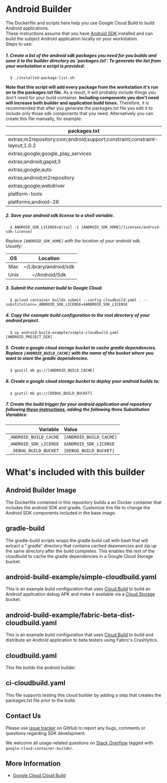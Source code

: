 # Android Builder

The Dockerfile and scripts here help you use Google Cloud Build to build Android
applications. \
These instructions assume that you have
[Android SDK](https://developer.android.com/studio/index.html) installed and can
build the subject Android application locally on your workstation. \
Steps to use:

##### 1. Create a list of the android sdk packages you need for you builds and save it to the builder directory as 'packages.txt'. To generate the list from your workstation a script is provided:

```
  $ ./installed-package-list.sh
```

**Note that this script will add every package from the workstation it's run on
to the packages.txt file.** As a result, it will probably include things you
don't need for your build container. **Including components you don't need will
increase both builder and application build times.** Therefore, it is
recommended that after you generate the packages.txt file you edit it to include
only those sdk components that you need. Alternatively you can create this file
manually, for example:

| packages.txt |
| --------------------------------------------------------------------------- |
| extras;m2repository;com;android;support;constraint;constraint-layout;1.0.2  |
| extras;google;google_play_services |
| extras;android;gapid;3  |
|extras;google;auto 
|extras;android;m2repository |
| extras;google;webdriver |
| platform-tools |
| platforms;android-26 |

##### 2. Save your android sdk license to a shell variable.

```
  $ ANDROID_SDK_LICENSE=$(tail -1 [ANDROID_SDK_HOME]/licenses/android-sdk-license)
```

*Replace `[ANDROID_SDK_HOME]` with the location of your android sdk.* \
*Usually:*

OS   | Location
:--: | :-------------------:
Mac  | ~/Library/android/sdk
Unix | ~/Android/Sdk

##### 3. Submit the container build to Google Cloud.

```
  $ gcloud container builds submit --config cloudbuild.yaml . --substitutions=_ANDROID_SDK_LICENSE=$ANDROID_SDK_LICENSE
```

##### 4. Copy the example build configuration to the root directory of your android project.

```
  $ cp android-build-example/simple-cloudbuild.yaml [ANDROID_PROJECT_DIR]

```

##### 5. Create a google cloud storage bucket to cache gradle dependencies. Replace `[ANDROID_BUILD_CACHE]` with the name of the bucket where you want to store the gradle dependencies.

```
  $ gsutil mb gs://[ANDROID_BUILD_CACHE]
```

##### 6. Create a google cloud storage bucket to deploy your android builds to:

```
  $ gsutil mb gs://[DEBUG_BUILD_BUCKET]
```

##### 7. Create the build trigger for your android application and repository following [these instructions](https://cloud.google.com/cloud-build/docs/running-builds/automate-builds), *adding the following three Substitution Variables*:

Variable               | Value
---------------------: | :----------------------
`_ANDROID_BUILD_CACHE` | `[ANDROID_BUILD_CACHE]`
`_ANDROID_SDK_LICENSE` | `$ANDROID_SDK_LICENSE`
`_DEBUG_BUILD_BUCKET`  | `[DEBUG_BUILD_BUCKET]`

# What's included with this builder

## Android Builder Image

The Dockerfile contained in this repository builds a an Docker container that
includes the android SDK and gradle. Customize this file to change the Android
SDK components included in the base image.

## gradle-build

The gradle-build scripts wraps the gradle build call with bash that will extract
a ".gradle" directory that contains cached depenencies and zip up the same
directory after the build completes. This enables the rest of the cloudbuild to
cache the gradle dependencies in a Google Cloud Storage bucket.

## android-build-example/simple-cloudbuild.yaml

This is an example build configuration that uses
[Cloud Build](https://cloud.google.com/cloud-build/) to build an Android
application debug APK and make it available via a
[Cloud Storage](https://cloud.google.com/storage/docs/) bucket.

## android-build-example/fabric-beta-dist-cloudbuild.yaml

This is an example build configuration that uses
[Cloud Build](https://cloud.google.com/cloud-build/) to build and distribute an
Android application to beta testers using Fabric's Crashlytics.

## cloudbuild.yaml

This file builds the android builder.

## ci-cloudbuild.yaml

This file supports testing this cloud builder by adding a step that creates the
packages.txt file prior to the build.

## Contact Us

Please use
[issue tracker](https://github.com/GoogleCloudPlatform/android-cloud-build/issues)
on GitHub to report any bugs, comments or questions regarding SDK development.

We welcome all usage-related questions on
[Stack Overflow](http://stackoverflow.com/questions/tagged/google-android-cloud-build)
tagged with `google-cloud-container-builder`.

## More Information

*   [Google Cloud Cloud Build](https://cloud.google.com/cloud-build/docs/)
